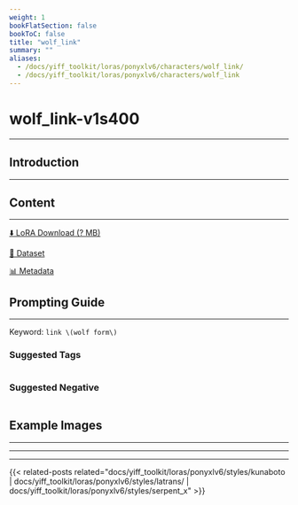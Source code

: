 ```yaml
---
weight: 1
bookFlatSection: false
bookToC: false
title: "wolf_link"
summary: ""
aliases:
  - /docs/yiff_toolkit/loras/ponyxlv6/characters/wolf_link/
  - /docs/yiff_toolkit/loras/ponyxlv6/characters/wolf_link
---
```


<!--markdownlint-disable MD025 MD033 -->

# wolf_link-v1s400

---

## Introduction

---

## Content

---

[⬇️ LoRA Download (? MB)]()

[📐 Dataset]()

[📊 Metadata]()

## Prompting Guide

---

Keyword: `link \(wolf form\)`

### Suggested Tags

```md
```

### Suggested Negative

```md
```

## Example Images

---

<div class="image-grid">
  <div class="image-grid-container">
    <a href="">
    </a>
    <a href="">
    </a>
  </div>
</div>

---

---

{{< related-posts related="docs/yiff_toolkit/loras/ponyxlv6/styles/kunaboto | docs/yiff_toolkit/loras/ponyxlv6/styles/latrans/ | docs/yiff_toolkit/loras/ponyxlv6/styles/serpent_x" >}}
